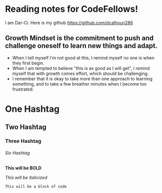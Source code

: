 # Reading notes for CodeFellows!

I am Dar-Ci.
Here is my github
https://github.com/dcalhoun286

## Growth Mindset is the commitment to push and challenge oneself to learn new things and adapt.

* When I tell myself I'm not good at this, I remind myself no one is when they first begin.
* When I am tempted to believe "this is as good as I will get", I remind myself that with growth comes effort, which should be challenging.
* I remember that it is okay to take more than one approach to learning something, and to take a few breather minutes when I become too frustrated.


# One Hashtag
## Two Hashtag
### Three Hashtag
###### Six Hashtag

**This will be BOLD**

*This will be italicized*

```
This will be a block of code
```

